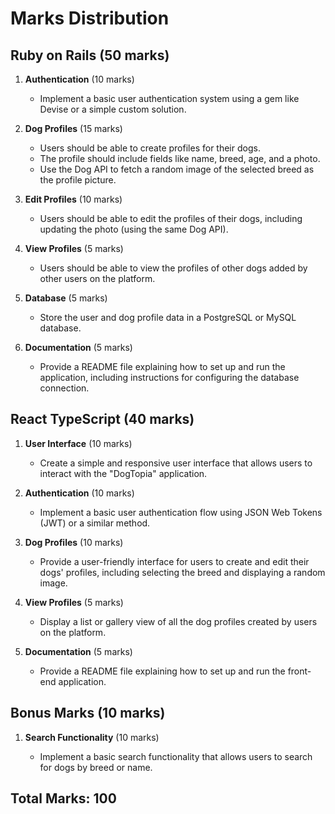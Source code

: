 # Marks Distribution

## Ruby on Rails (50 marks)

1. **Authentication** (10 marks)

   - Implement a basic user authentication system using a gem like Devise or a simple custom solution.

2. **Dog Profiles** (15 marks)

   - Users should be able to create profiles for their dogs.
   - The profile should include fields like name, breed, age, and a photo.
   - Use the Dog API to fetch a random image of the selected breed as the profile picture.

3. **Edit Profiles** (10 marks)

   - Users should be able to edit the profiles of their dogs, including updating the photo (using the same Dog API).

4. **View Profiles** (5 marks)

   - Users should be able to view the profiles of other dogs added by other users on the platform.

5. **Database** (5 marks)

   - Store the user and dog profile data in a PostgreSQL or MySQL database.

6. **Documentation** (5 marks)
   - Provide a README file explaining how to set up and run the application, including instructions for configuring the database connection.

## React TypeScript (40 marks)

1. **User Interface** (10 marks)

   - Create a simple and responsive user interface that allows users to interact with the "DogTopia" application.

2. **Authentication** (10 marks)

   - Implement a basic user authentication flow using JSON Web Tokens (JWT) or a similar method.

3. **Dog Profiles** (10 marks)

   - Provide a user-friendly interface for users to create and edit their dogs' profiles, including selecting the breed and displaying a random image.

4. **View Profiles** (5 marks)

   - Display a list or gallery view of all the dog profiles created by users on the platform.

5. **Documentation** (5 marks)
   - Provide a README file explaining how to set up and run the front-end application.

## Bonus Marks (10 marks)

1. **Search Functionality** (10 marks)

   - Implement a basic search functionality that allows users to search for dogs by breed or name.

## Total Marks: 100
